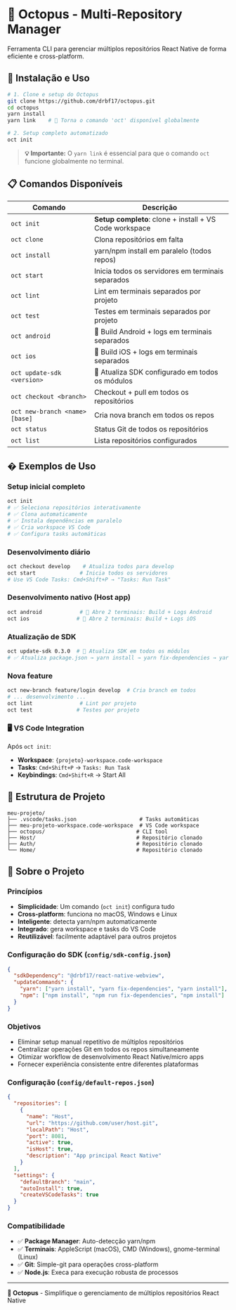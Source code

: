 # 🐙 Octopus - Multi-Repository Manager

Ferramenta CLI para gerenciar múltiplos repositórios React Native de forma eficiente e cross-platform.

## 🚀 Instalação e Uso

```bash
# 1. Clone e setup do Octopus
git clone https://github.com/drbf17/octopus.git
cd octopus
yarn install
yarn link    # 🔗 Torna o comando 'oct' disponível globalmente

# 2. Setup completo automatizado  
oct init
```

> **💡 Importante:** O `yarn link` é essencial para que o comando `oct` funcione globalmente no terminal.

## 📋 Comandos Disponíveis

| Comando | Descrição |
|---------|-----------|
| `oct init` | **Setup completo**: clone + install + VS Code workspace |
| `oct clone` | Clona repositórios em falta |
| `oct install` | yarn/npm install em paralelo (todos repos) |
| `oct start` | Inicia todos os servidores em terminais separados |
| `oct lint` | Lint em terminais separados por projeto |
| `oct test` | Testes em terminais separados por projeto |
| `oct android` | 🤖 Build Android + logs em terminais separados |
| `oct ios` | 🍎 Build iOS + logs em terminais separados |
| `oct update-sdk <version>` | 🔄 Atualiza SDK configurado em todos os módulos |
| `oct checkout <branch>` | Checkout + pull em todos os repositórios |
| `oct new-branch <name> [base]` | Cria nova branch em todos os repos |
| `oct status` | Status Git de todos os repositórios |
| `oct list` | Lista repositórios configurados |

## � Exemplos de Uso

### Setup inicial completo
```bash
oct init
# ✅ Seleciona repositórios interativamente
# ✅ Clona automaticamente
# ✅ Instala dependências em paralelo  
# ✅ Cria workspace VS Code
# ✅ Configura tasks automáticas
```

### Desenvolvimento diário
```bash
oct checkout develop    # Atualiza todos para develop
oct start              # Inicia todos os servidores
# Use VS Code Tasks: Cmd+Shift+P → "Tasks: Run Task"
```

### Desenvolvimento nativo (Host app)
```bash
oct android            # 🤖 Abre 2 terminais: Build + Logs Android
oct ios               # 🍎 Abre 2 terminais: Build + Logs iOS
```

### Atualização de SDK
```bash
oct update-sdk 0.3.0  # 🔄 Atualiza SDK em todos os módulos
# ✅ Atualiza package.json → yarn install → yarn fix-dependencies → yarn install
```

### Nova feature
```bash
oct new-branch feature/login develop  # Cria branch em todos
# ... desenvolvimento ...
oct lint               # Lint por projeto
oct test              # Testes por projeto
```

### 🖥️ VS Code Integration
Após `oct init`:
- **Workspace**: `{projeto}-workspace.code-workspace`
- **Tasks**: `Cmd+Shift+P` → `Tasks: Run Task`
- **Keybindings**: `Cmd+Shift+R` → Start All

## 📁 Estrutura de Projeto
```
meu-projeto/
├── .vscode/tasks.json                    # Tasks automáticas
├── meu-projeto-workspace.code-workspace  # VS Code workspace  
├── octopus/                             # CLI tool
├── Host/                                # Repositório clonado
├── Auth/                                # Repositório clonado
└── Home/                                # Repositório clonado
```

## 🔧 Sobre o Projeto

### Princípios
- **Simplicidade**: Um comando (`oct init`) configura tudo
- **Cross-platform**: funciona no macOS, Windows e Linux  
- **Inteligente**: detecta yarn/npm automaticamente
- **Integrado**: gera workspace e tasks do VS Code
- **Reutilizável**: facilmente adaptável para outros projetos

### Configuração do SDK (`config/sdk-config.json`)
```json
{
  "sdkDependency": "@drbf17/react-native-webview",
  "updateCommands": {
    "yarn": ["yarn install", "yarn fix-dependencies", "yarn install"],
    "npm": ["npm install", "npm run fix-dependencies", "npm install"]
  }
}
```

### Objetivos
- Eliminar setup manual repetitivo de múltiplos repositórios
- Centralizar operações Git em todos os repos simultaneamente
- Otimizar workflow de desenvolvimento React Native/micro apps
- Fornecer experiência consistente entre diferentes plataformas

### Configuração (`config/default-repos.json`)
```json
{
  "repositories": [
    {
      "name": "Host",
      "url": "https://github.com/user/host.git",
      "localPath": "Host", 
      "port": 8081,
      "active": true,
      "isHost": true,
      "description": "App principal React Native"
    }
  ],
  "settings": {
    "defaultBranch": "main",
    "autoInstall": true,
    "createVSCodeTasks": true
  }
}
```

### Compatibilidade
- ✅ **Package Manager**: Auto-detecção yarn/npm
- ✅ **Terminais**: AppleScript (macOS), CMD (Windows), gnome-terminal (Linux)
- ✅ **Git**: Simple-git para operações cross-platform  
- ✅ **Node.js**: Execa para execução robusta de processos

---

**🐙 Octopus** - Simplifique o gerenciamento de múltiplos repositórios React Native